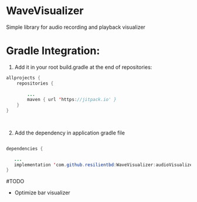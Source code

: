 # WaveVisualizer
Simple library for audio recording and playback visualizer
# Gradle Integration:

1. Add it in your root build.gradle at the end of repositories:

```Java
allprojects {
    repositories {
    
        ...
        maven { url 'https://jitpack.io' }
    }
}
	
	
 ```
 2. Add the dependency in application gradle file
 
 ```Java
 
 dependencies {

    ...
    implementation 'com.github.resilientbd:WaveVisualizer:audioVisualizerV2'
}

```

#TODO
- Optimize bar visualizer
 
 
